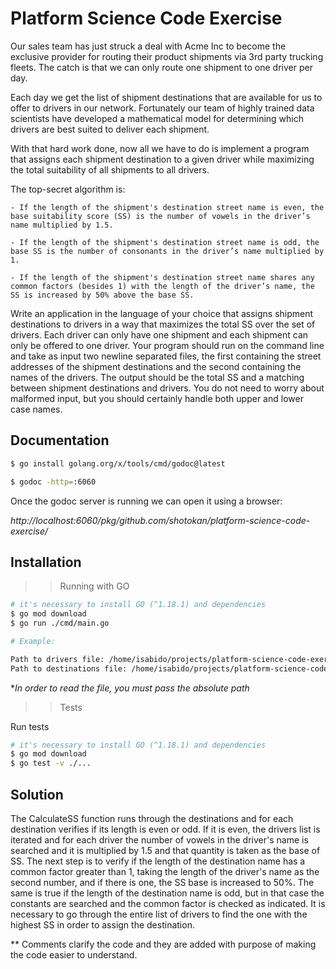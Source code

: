 # Platform Science Code Exercise

Our sales team has just struck a deal with Acme Inc to become the exclusive provider for routing their product shipments via 3rd party trucking fleets. The catch is that we can only route one shipment to one driver per day.

Each day we get the list of shipment destinations that are available for us to offer to drivers in our network. Fortunately our team of highly trained data scientists have developed a mathematical model for determining which drivers are best suited to deliver each shipment.

With that hard work done, now all we have to do is implement a program that assigns each shipment destination to a given driver while
maximizing the total suitability of all shipments to all drivers.


The top-secret algorithm is:


```
- If the length of the shipment's destination street name is even, the base suitability score (SS) is the number of vowels in the driver’s name multiplied by 1.5.

- If the length of the shipment's destination street name is odd, the base SS is the number of consonants in the driver’s name multiplied by 1.

- If the length of the shipment's destination street name shares any common factors (besides 1) with the length of the driver’s name, the SS is increased by 50% above the base SS.
```


Write an application in the language of your choice that assigns shipment destinations to drivers in a way that maximizes the total SS over the set of drivers. Each driver can only have one shipment and each shipment can only be offered to one driver. Your program should run on the command line and take as input two newline separated files, the first containing the street addresses of the shipment destinations and the second containing the names of the drivers. The output should be the total SS and a matching between shipment destinations and drivers. You do not need to worry about malformed input, but you should certainly handle both upper and lower case names.

## Documentation

```bash
$ go install golang.org/x/tools/cmd/godoc@latest

$ godoc -http=:6060
```

Once the godoc server is running we can open it using a browser:

*http://localhost:6060/pkg/github.com/shotokan/platform-science-code-exercise/*


## Installation

>> Running with GO

```bash
# it's necessary to install GO (^1.18.1) and dependencies
$ go mod download 
$ go run ./cmd/main.go 

# Example:

Path to drivers file: /home/isabido/projects/platform-science-code-exercise/data/streets.txt
Path to destinations file: /home/isabido/projects/platform-science-code-exercise/data/drivers.txt
```


**In order to read the file, you must pass the absolute path* 


>> Tests

Run tests

```bash
# it's necessary to install GO (^1.18.1) and dependencies
$ go mod download 
$ go test -v ./...
```

## Solution

The CalculateSS function runs through the destinations and for each destination verifies if its length is even or odd. If it is even, the drivers list is iterated and for each driver the number of vowels in the driver's name is searched and it is multiplied by 1.5 and that quantity is taken as the base of SS. The next step is to verify if the length of the destination name has a common factor greater than 1, taking the length of the driver's name as the second number, and if there is one, the SS base is increased to 50%. The same is true if the length of the destination name is odd, but in that case the constants are searched and the common factor is checked as indicated. It is necessary to go through the entire list of drivers to find the one with the highest SS in order to assign the destination.


** Comments clarify the code and they are added with purpose of making the code easier to understand. 